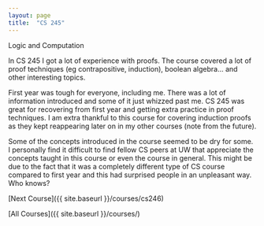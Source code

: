 ```yaml
---
layout: page
title:  "CS 245"
---
```


Logic and Computation


In CS 245 I got a lot of experience with proofs. The course covered a lot of proof techniques (eg contrapositive, induction), boolean algebra... and other interesting topics.

First year was tough for everyone, including me. There was a lot of information introduced and some of it just whizzed past me. CS 245 was great for recovering from first year and getting extra practice in proof techniques. I am extra thankful to this course for covering induction proofs as they kept reappearing later on in my other courses (note from the future).

Some of the concepts introduced in the course seemed to be dry for some. I personally find it difficult to find fellow CS peers at UW that appreciate the concepts taught in this course or even the course in general. This might be due to the fact that it was a completely different type of CS course compared to first year and this had surprised people in an unpleasant way. Who knows?


[Next Course]({{ site.baseurl }}/courses/cs246)

[All Courses]({{ site.baseurl }}/courses/)
